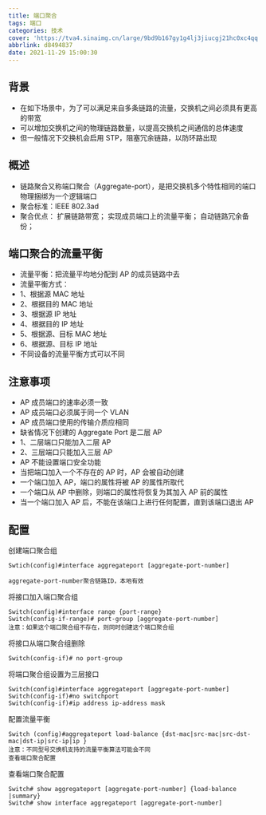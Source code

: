 ```yaml
---
title: 端口聚合
tags: 端口
categories: 技术
cover: 'https://tva4.sinaimg.cn/large/9bd9b167gy1g4lj3jiucgj21hc0xc4qq.jpg'
abbrlink: d8494837
date: 2021-11-29 15:00:30
---
```


## 背景

* 在如下场景中，为了可以满足来自多条链路的流量，交换机之间必须具有更高的带宽
* 可以增加交换机之间的物理链路数量，以提高交换机之间通信的总体速度
* 但一般情况下交换机会启用 STP，阻塞冗余链路，以防环路出现

## 概述
* 链路聚合又称端口聚合（Aggregate-port），是把交换机多个特性相同的端口物理捆绑为一个逻辑端口
* 聚合标准：IEEE 802.3ad
* 聚合优点：
扩展链路带宽；
实现成员端口上的流量平衡；
自动链路冗余备份；

## 端口聚合的流量平衡
* 流量平衡：把流量平均地分配到 AP 的成员链路中去
* 流量平衡方式：
*   1、根据源 MAC 地址
*   2、根据目的 MAC 地址
*   3、根据源 IP 地址
*   4、根据目的 IP 地址
*   5、根据源、目标 MAC 地址
*   6、根据源、目标 IP 地址
* 不同设备的流量平衡方式可以不同

## 注意事项
* AP 成员端口的速率必须一致
* AP 成员端口必须属于同一个 VLAN
* AP 成员端口使用的传输介质应相同
* 缺省情况下创建的 Aggregate Port 是二层 AP
* 1、二层端口只能加入二层 AP
* 2、三层端口只能加入三层 AP
* AP 不能设置端口安全功能
* 当把端口加入一个不存在的 AP 时，AP 会被自动创建
* 一个端口加入 AP，端口的属性将被 AP 的属性所取代
* 一个端口从 AP 中删除，则端口的属性将恢复为其加入 AP 前的属性
* 当一个端口加入 AP 后，不能在该端口上进行任何配置，直到该端口退出 AP

## 配置

创建端口聚合组
```
Swtich(config)#interface aggregateport [aggregate-port-number] 

aggregate-port-number聚合链路ID，本地有效
```
将接口加入端口聚合组
```
Switch(config)#interface range {port-range}
Switch(config-if-range)# port-group [aggregate-port-number] 
注意：如果这个端口聚合组不存在，则同时创建这个端口聚合组 
```
将接口从端口聚合组删除
```
Switch(config-if)# no port-group 
```
将端口聚合组设置为三层接口
```
Switch(config)#interface aggregateport [aggregate-port-number] 
Switch(config-if)#no switchport 
Switch(config-if)#ip address ip-address mask 
```
配置流量平衡
```
Switch (config)#aggregateport load-balance {dst-mac|src-mac|src-dst-mac|dst-ip|src-ip|ip }
注意：不同型号交换机支持的流量平衡算法可能会不同 
查看端口聚合配置
```
查看端口聚合配置
```
Switch# show aggregateport [aggregate-port-number] {load-balance |summary}
Switch# show interface aggregateport [aggregate-port-number] 
```